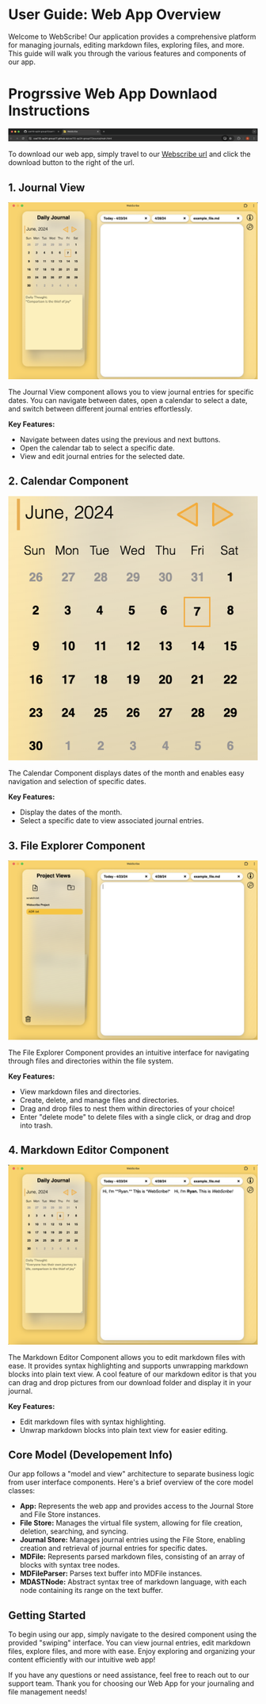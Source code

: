 # User Guide: Web App Overview

Welcome to WebScribe! Our application provides a comprehensive platform for managing journals, editing markdown files, exploring files, and more. This guide will walk you through the various features and components of our app.

# Progrssive Web App Downlaod Instructions

![downloadButton](source/assets/pwaDownload.png)

To download our web app, simply travel to our [Webscribe url](https://cse110-sp24-group17.github.io/cse110-sp24-group17/source/main.html) and click the download button to the right of the url.


## 1. Journal View

![JournalViewImage](source/assets/journalDoc.png)

The Journal View component allows you to view journal entries for specific dates. You can navigate between dates, open a calendar to select a date, and switch between different journal entries effortlessly.

**Key Features:**
- Navigate between dates using the previous and next buttons.
- Open the calendar tab to select a specific date.
- View and edit journal entries for the selected date.

## 2. Calendar Component

![CalendarComponentImage](source/assets/calendarDoc.png)

The Calendar Component displays dates of the month and enables easy navigation and selection of specific dates.

**Key Features:**
- Display the dates of the month.
- Select a specific date to view associated journal entries.


## 3. File Explorer Component

![FileExplorerComponent](source/assets/fileViewDoc.png)

The File Explorer Component provides an intuitive interface for navigating through files and directories within the file system.

**Key Features:**
- View markdown files and directories.
- Create, delete, and manage files and directories.
- Drag and drop files to nest them within directories of your choice! 
- Enter "delete mode" to delete files with a single click, or drag and drop into trash. 

## 4. Markdown Editor Component

![MarkdownEditorComponent](source/assets/markdownDoc.png)

The Markdown Editor Component allows you to edit markdown files with ease. It provides syntax highlighting and supports unwrapping markdown blocks into plain text view. A cool feature of our markdown editor is that you can drag and drop pictures from our download folder and display it in your journal. 

**Key Features:**
- Edit markdown files with syntax highlighting.
- Unwrap markdown blocks into plain text view for easier editing.

## Core Model (Developement Info)

Our app follows a "model and view" architecture to separate business logic from user interface components. Here's a brief overview of the core model classes:

- **App:** Represents the web app and provides access to the Journal Store and File Store instances.
- **File Store:** Manages the virtual file system, allowing for file creation, deletion, searching, and syncing.
- **Journal Store:** Manages journal entries using the File Store, enabling creation and retrieval of journal entries for specific dates.
- **MDFile:** Represents parsed markdown files, consisting of an array of blocks with syntax tree nodes.
- **MDFileParser:** Parses text buffer into MDFile instances.
- **MDASTNode:** Abstract syntax tree of markdown language, with each node containing its range on the text buffer.

## Getting Started

To begin using our app, simply navigate to the desired component using the provided "swiping" interface. You can view journal entries, edit markdown files, explore files, and more with ease. Enjoy exploring and organizing your content efficiently with our intuitive web app!

If you have any questions or need assistance, feel free to reach out to our support team. Thank you for choosing our Web App for your journaling and file management needs!